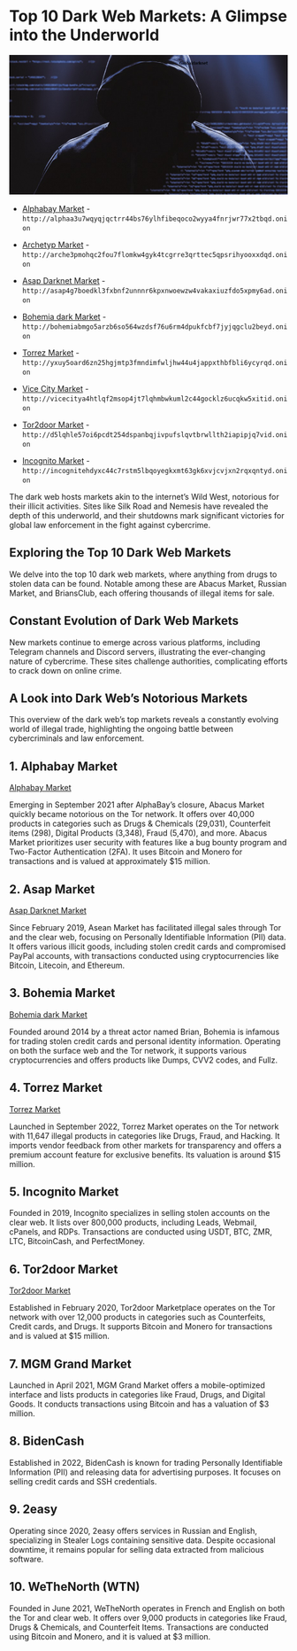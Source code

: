 <body>
    <h1>Top 10 Dark Web Markets: A Glimpse into the Underworld</h1>
    <p><img src="https://github.com/Best-Dark-Web-Market/link-onion/blob/main/darknet.jpg?semt=ais_user" alt="on the Darknet" title="Exploring Darkweb Market Dynamics in the Darknet World" /></p>
    	<ul dir="auto">
  <li>
<p dir="auto"><a href="http://alphaa3u7wqyqjqctrr44bs76ylhfibeqoco2wyya4fnrjwr77x2tbqd.onion" rel="nofollow">Alphabay Market</a> - <code>http://alphaa3u7wqyqjqctrr44bs76ylhfibeqoco2wyya4fnrjwr77x2tbqd.onion</code></p>
</li>
  <li>
<p dir="auto"><a href="http://arche3pmohqc2fou7flomkw4gyk4tcgrre3qrttec5qpsrihyooxxdqd.onion" rel="nofollow">Archetyp Market</a> - <code>http://arche3pmohqc2fou7flomkw4gyk4tcgrre3qrttec5qpsrihyooxxdqd.onion</code></p>
</li>
<li>
<p dir="auto"><a href="http://asap4g7boedkl3fxbnf2unnnr6kpxnwoewzw4vakaxiuzfdo5xpmy6ad.onion" rel="nofollow">Asap Darknet Market</a> - <code>http://asap4g7boedkl3fxbnf2unnnr6kpxnwoewzw4vakaxiuzfdo5xpmy6ad.onion</code></p>
</li>
<li>
<p dir="auto"><a href="http://bohemiabmgo5arzb6so564wzdsf76u6rm4dpukfcbf7jyjqgclu2beyd.onion" rel="nofollow">Bohemia dark Market</a> - <code>http://bohemiabmgo5arzb6so564wzdsf76u6rm4dpukfcbf7jyjqgclu2beyd.onion</code></p>
</li>
<li>
<p dir="auto"><a href="http://yxuy5oard6zn25hgjmtp3fmndimfwljhw44u4jappxthbfbli6ycyrqd.onion" rel="nofollow">Torrez Market</a> - <code>http://yxuy5oard6zn25hgjmtp3fmndimfwljhw44u4jappxthbfbli6ycyrqd.onion</code></p>
</li>
<li>
<p dir="auto"><a href="http://vicecitya4htlqf2msop4jt7lqhmbwkuml2c44gocklz6ucqkw5xitid.onion" rel="nofollow">Vice City Market</a> - <code>http://vicecitya4htlqf2msop4jt7lqhmbwkuml2c44gocklz6ucqkw5xitid.onion</code></p>
</li>
<li>
<p dir="auto"><a href="http://d5lqhle57oi6pcdt254dspanbqjivpufslqvtbrwllth2iapipjq7vid.onion" rel="nofollow">Tor2door Market</a> - <code>http://d5lqhle57oi6pcdt254dspanbqjivpufslqvtbrwllth2iapipjq7vid.onion</code></p>
</li>
<li>
<p dir="auto"><a href="http://incognitehdyxc44c7rstm5lbqoyegkxmt63gk6xvjcvjxn2rqxqntyd.onion" rel="nofollow">Incognito Market</a> - <code>http://incognitehdyxc44c7rstm5lbqoyegkxmt63gk6xvjcvjxn2rqxqntyd.onion</code></p>
</li>
</ul>
    <p>The dark web hosts markets akin to the internet’s Wild West, notorious for their illicit activities. Sites like Silk Road and Nemesis have revealed the depth of this underworld, and their shutdowns mark significant victories for global law enforcement in the fight against cybercrime.</p>
    <h2>Exploring the Top 10 Dark Web Markets</h2>
    <p>We delve into the top 10 dark web markets, where anything from drugs to stolen data can be found. Notable among these are Abacus Market, Russian Market, and BriansClub, each offering thousands of illegal items for sale.</p>
    <h2>Constant Evolution of Dark Web Markets</h2>
    <p>New markets continue to emerge across various platforms, including Telegram channels and Discord servers, illustrating the ever-changing nature of cybercrime. These sites challenge authorities, complicating efforts to crack down on online crime.</p>
    <h2>A Look into Dark Web’s Notorious Markets</h2>
    <p>This overview of the dark web’s top markets reveals a constantly evolving world of illegal trade, highlighting the ongoing battle between cybercriminals and law enforcement.</p>
    <div class="market">
        <h2>1. Alphabay Market</h2>
        <a href="http://alphaa3u7wqyqjqctrr44bs76ylhfibeqoco2wyya4fnrjwr77x2tbqd.onion" rel="nofollow">Alphabay Market</a>
        <p>Emerging in September 2021 after AlphaBay’s closure, Abacus Market quickly became notorious on the Tor network. It offers over 40,000 products in categories such as Drugs & Chemicals (29,031), Counterfeit items (298), Digital Products (3,348), Fraud (5,470), and more. Abacus Market prioritizes user security with features like a bug bounty program and Two-Factor Authentication (2FA). It uses Bitcoin and Monero for transactions and is valued at approximately $15 million.</p>
    </div>
    <div class="market">
        <h2>2. Asap Market</h2>
        <a href="http://asap4g7boedkl3fxbnf2unnnr6kpxnwoewzw4vakaxiuzfdo5xpmy6ad.onion" rel="nofollow">Asap Darknet Market</a> 
        <p>Since February 2019, Asean Market has facilitated illegal sales through Tor and the clear web, focusing on Personally Identifiable Information (PII) data. It offers various illicit goods, including stolen credit cards and compromised PayPal accounts, with transactions conducted using cryptocurrencies like Bitcoin, Litecoin, and Ethereum.</p>
    </div>
    <div class="market">
        <h2>3. Bohemia Market</h2>
        <a href="http://bohemiabmgo5arzb6so564wzdsf76u6rm4dpukfcbf7jyjqgclu2beyd.onion" rel="nofollow">Bohemia dark Market</a>
        <p>Founded around 2014 by a threat actor named Brian, Bohemia is infamous for trading stolen credit cards and personal identity information. Operating on both the surface web and the Tor network, it supports various cryptocurrencies and offers products like Dumps, CVV2 codes, and Fullz.</p>
    </div>
    <div class="market">
        <h2>4. Torrez Market</h2>
        <a href="http://yxuy5oard6zn25hgjmtp3fmndimfwljhw44u4jappxthbfbli6ycyrqd.onion" rel="nofollow">Torrez Market</a>
        <p>Launched in September 2022, Torrez Market operates on the Tor network with 11,647 illegal products in categories like Drugs, Fraud, and Hacking. It imports vendor feedback from other markets for transparency and offers a premium account feature for exclusive benefits. Its valuation is around $15 million.</p>
    </div>
    <div class="market">
        <h2>5. Incognito Market</h2>
        <p>Founded in 2019, Incognito specializes in selling stolen accounts on the clear web. It lists over 800,000 products, including Leads, Webmail, cPanels, and RDPs. Transactions are conducted using USDT, BTC, ZMR, LTC, BitcoinCash, and PerfectMoney.</p>
    </div>
    <div class="market">
        <h2>6. Tor2door Market</h2>
        <a href="http://d5lqhle57oi6pcdt254dspanbqjivpufslqvtbrwllth2iapipjq7vid.onion" rel="nofollow">Tor2door Market</a>
        <p>Established in February 2020, Tor2door Marketplace operates on the Tor network with over 12,000 products in categories such as Counterfeits, Credit cards, and Drugs. It supports Bitcoin and Monero for transactions and is valued at $15 million.</p>
    </div>
    <div class="market">
        <h2>7. MGM Grand Market</h2>
        <p>Launched in April 2021, MGM Grand Market offers a mobile-optimized interface and lists products in categories like Fraud, Drugs, and Digital Goods. It conducts transactions using Bitcoin and has a valuation of $3 million.</p>
    </div>
    <div class="market">
        <h2>8. BidenCash</h2>
        <p>Established in 2022, BidenCash is known for trading Personally Identifiable Information (PII) and releasing data for advertising purposes. It focuses on selling credit cards and SSH credentials.</p>
    </div>
    <div class="market">
        <h2>9. 2easy</h2>
        <p>Operating since 2020, 2easy offers services in Russian and English, specializing in Stealer Logs containing sensitive data. Despite occasional downtime, it remains popular for selling data extracted from malicious software.</p>
    </div>
    <div class="market">
        <h2>10. WeTheNorth (WTN)</h2>
        <p>Founded in June 2021, WeTheNorth operates in French and English on both the Tor and clear web. It offers over 9,000 products in categories like Fraud, Drugs & Chemicals, and Counterfeit Items. Transactions are conducted using Bitcoin and Monero, and it is valued at $3 million.</p>
    </div>
</body>
